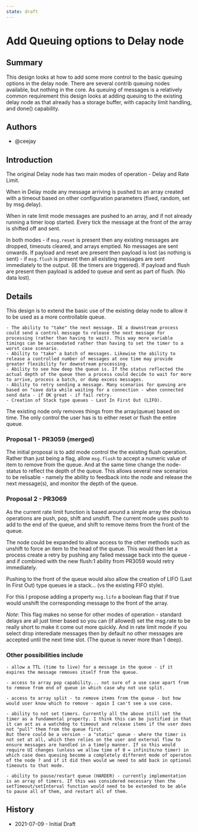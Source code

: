 ```yaml
---
state: draft
---
```


# Add Queuing options to Delay node

## Summary

This design looks at how to add some more control to the basic queuing options in the delay node.
There are several contrib queuing nodes available, but nothing in the core. As queuing of messages is a relatively common requirement this design looks at adding queuing to the existing delay node as that already has a storage buffer, with capacity limit handling, and done() capability.

## Authors

 - @ceejay

## Introduction

The original Delay node has two main modes of operation - Delay and Rate Limit.

When in Delay mode any message arriving is pushed to an array created with a timeout based on other configuration parameters (fixed, random, set by msg.delay).

When in rate limit mode messages are pushed to an array, and if not already running a timer loop started. Every tick the message at the front of the array is shifted off and sent.

In both modes
    - if `msg.reset` is present then any existing messages are dropped, timeouts cleared, and arrays emptied. No messages are sent onwards. If payload and reset are present then payload is lost (as nothing is sent)
    - if `msg.flush` is present then all existing messages are sent immediately to the output. (IE the timers are triggered). If payload and flush are present then payload is added to queue and sent as part of flush. (No data lost).

## Details

This design is to extend the basic use of the existing delay node to allow it to be used as a more controllable queue.

    - The ability to "take" the next message. IE a downstream process could send a control message to release the next message for processing (rather than having to wait). This way more variable timings can be accomodated rather than having to set the timer to a worst case scenario.
    - Ability to "take" a batch of messages. Likewise the ability to release a controlled number of messages at one time may provide greater flexibility for downstream processing.
    - Ability to see how deep the queue is. If the status reflected the actual depth of the queue then a process could decide to wait for more to arrive, process a batch, or dump excess messages.
    - Ability to retry sending a message. Many scenarios for queuing are based on "save data while waiting for a connection - when connected send data - if OK great - if fail retry.
    - Creation of Stack type queues - Last In First Out (LIFO).

The existing node only removes things from the array(queue) based on time. The only control the user has is to either reset or flush the entire queue.

### Proposal 1 - PR3059 (merged)

The initial proposal is to add mode control the the existing flush operation. Rather than just being a flag, allow `msg.flush` to accept a numeric value of item to remove from the queue. And at the same time change the node-status to reflect the depth of the queue. This allows several new scenarios to be relisable - namely the ability to feedback into the node and release the next message(s), and monitor the depth of the queue.

### Proposal 2 - PR3069

As the current rate limit function is based around a simple array the obvious operations are push, pop, shift and unshift. The current mode uses push to add to the end of the queue, and shift to remove items from the front of the queue.

The node could be expanded to allow access to the other methods such as unshift to force an item to the head of the queue. This would then let a process create a retry by pushing any failed message back into the queue - and if combined with the new flush:1 ability from PR3059 would retry immediately.

Pushing to the front of the queue would also allow the creation of LIFO (Last In First Out) type queues ie a stack... (vs the existing FIFO style).

For this I propose adding a property `msg.lifo` a boolean flag that if true would unshift the corresponding message to the front of the array.

*Note*: This flag makes no sense for other modes of operation - standard delays are all just timer based so you can (if allowed) set the msg.rate to be really short to make it come out more quickly. And in rate limit mode if you select drop interediate messages then by default no other messages are accepted until the next time slot. (The queue is never more than 1 deep).

### Other possibilities include

    - allow a TTL (time to live) for a message in the queue - if it expires the message removes itself from the queue.

    - access to array pop capability... not sure of a use case apart from to remove from end of queue in which case why not use split.

    - access to array split - to remove items from the queue - but how would user know which to remove - again I can't see a use case.

    - ability to not set timers. Currently all the above still set the timer as a fundamental property. I think this can be justified in that it can act as a watchdog to timeout and release items if the user does not "pull" them from the queue first.
    But there could be a version - a "static" queue - where the timer is not set at all, which then relies on the user and external flow to ensure messages are handled in a timely manner. If so this would require UI changes (unless we allow time of 0 = infinite/no timer) in which case does queuing become a completely different mode of operaton of the node ? and if it did then would we need to add back in optional timeouts to that mode.

    - ability to pause/restart queue (HARDER) - currently implementation is an array of timers. If this was considered necessary then the setTimeout/setInterval function would need to be extended to be able to pause all of them, and restart all of them.


## History

  - 2021-07-09 - Initial Draft
